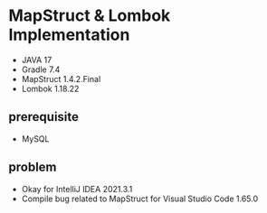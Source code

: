 # MapStruct & Lombok Implementation
- JAVA 17
- Gradle 7.4
- MapStruct 1.4.2.Final
- Lombok 1.18.22

## prerequisite
- MySQL

## problem
- Okay for IntelliJ IDEA 2021.3.1
- Compile bug related to MapStruct for Visual Studio Code 1.65.0
